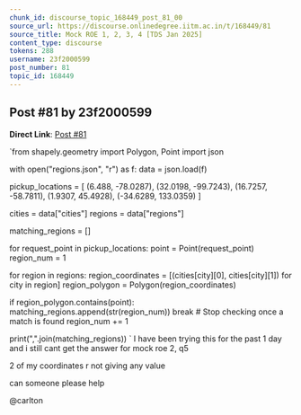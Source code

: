 ```yaml
---
chunk_id: discourse_topic_168449_post_81_00
source_url: https://discourse.onlinedegree.iitm.ac.in/t/168449/81
source_title: Mock ROE 1, 2, 3, 4 [TDS Jan 2025]
content_type: discourse
tokens: 288
username: 23f2000599
post_number: 81
topic_id: 168449
---
```


## Post #81 by 23f2000599

**Direct Link**: [Post #81](https://discourse.onlinedegree.iitm.ac.in/t/168449/81)

`from shapely.geometry import Polygon, Point
import json

with open("regions.json", "r") as f:
 data = json.load(f)

pickup_locations = [
 (6.488, -78.0287),
 (32.0198, -99.7243),
 (16.7257, -58.7811),
 (1.9307, 45.4928),
 (-34.6289, 133.0359)
]

cities = data["cities"]
regions = data["regions"]

matching_regions = []

for request_point in pickup_locations:
 point = Point(request_point)
 region_num = 1

for region in regions:
 region_coordinates = [(cities[city][0], cities[city][1]) for city in region]
 region_polygon = Polygon(region_coordinates)

if region_polygon.contains(point):
 matching_regions.append(str(region_num))
 break # Stop checking once a match is found
 region_num += 1

print(",".join(matching_regions))
`
I have been trying this for the past 1 day and i still cant get the answer for mock roe 2, q5

2 of my coordinates r not giving any value

can someone please help

@carlton
